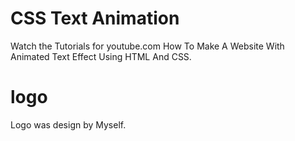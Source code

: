 # CSS Text Animation

Watch the Tutorials for youtube.com
How To Make A Website With Animated Text Effect Using HTML And CSS.

# logo

Logo was design by Myself.
